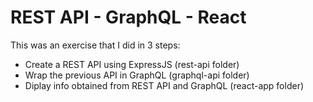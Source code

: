 # REST API - GraphQL - React

This was an exercise that I did in 3 steps: 
- Create a REST API using ExpressJS (rest-api folder)
- Wrap the previous API in GraphQL (graphql-api folder)
- Diplay info obtained from REST API and GraphQL (react-app folder)